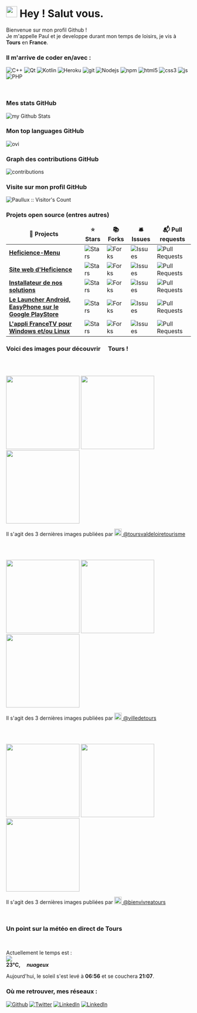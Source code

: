 

<h1><img src="https://emojis.slackmojis.com/emojis/images/1531849430/4246/blob-sunglasses.gif?1531849430"
width="30"/> Hey ! Salut vous.</h1>


<p> Bienvenue sur mon profil Github ! </br> Je m'appelle Paul et je developpe durant mon temps de loisirs, je vis à
	<img
	src="https://cdn-icons-png.flaticon.com/512/197/197560.png" width="13"/> <b>Tours</b> en <b>France</b>.
</p>

<h3> Il m'arrive de coder en/avec :</h3>
<p>
  <img alt="C++" src="https://img.shields.io/badge/-c++-00599C?style=flat-square&logo=c%2B%2B&logoColor=white" />
  <img alt="Qt" src="https://img.shields.io/badge/-Qt-41CD52?style=flat-square&logo=github-actions&logoColor=white" />
  <img alt="Kotlin" src="https://img.shields.io/badge/-Kotlin-7F52FF?style=flat-square&logo=github-actions&logoColor=white" />
  <img alt="Heroku" src="https://img.shields.io/badge/-Heroku-430098?style=flat-square&logo=heroku&logoColor=white" />
  <img alt="git" src="https://img.shields.io/badge/-Git-F05032?style=flat-square&logo=git&logoColor=white" />
  <img alt="Nodejs" src="https://img.shields.io/badge/-Nodejs-43853d?style=flat-square&logo=Node.js&logoColor=white" />
  <img alt="npm" src="https://img.shields.io/badge/-NPM-CB3837?style=flat-square&logo=npm&logoColor=white" />
  <img alt="html5" src="https://img.shields.io/badge/-HTML5-E34F26?style=flat-square&logo=html5&logoColor=white" />
  <img alt="css3" src="https://img.shields.io/badge/-CSS3-1572B6?style=flat-square&logo=css3&logoColor=white" />
  <img alt="js" src="https://img.shields.io/badge/-JavaScript-F7DF1E?style=flat-square&logo=javascript&logoColor=black" />
  <img alt="PHP" src="https://img.shields.io/badge/-PHP-777BB4?style=flat-square&logo=php&logoColor=white" />
</p>
<br>
<h3>Mes stats GitHub</h3>
<img src="https://github-readme-stats.vercel.app/api?username=Paullux&locale=fr&line_height=20&title_color=2B5BBD&icon_color=1124BB&text_color=A1A1A1&bg_color=0,000000,130F40" alt="my Github Stats"/>
<br>
<h3>Mon top languages GitHub</h3>
<img src="https://github-readme-stats.vercel.app/api/top-langs?username=Paullux&show_icons=true&locale=fr&line_height=20&layout=compact&title_color=2B5BBD&icon_color=1124BB&text_color=A1A1A1&bg_color=0,000000,130F40" alt="ovi" />
<br>
<h3>Graph des contributions GitHub</h3>
<img src="https://activity-graph.herokuapp.com/graph?username=Paullux&theme=react-dark&hide_border=true&area=true" alt="contributions" />
<br>
<h3>Visite sur mon profil GitHub</h3>
<img src="https://profile-counter.glitch.me/{Paullux}/count.svg" alt="Paullux :: Visitor's Count" />
<br>
<h3>Projets open source (entres autres)</h3>
<table>
  <thead align="center">
    <tr border: none;>
      <td><b>🎁 Projects</b></td>
      <td><b>⭐ Stars</b></td>
      <td><b>📚 Forks</b></td>
      <td><b>🛎 Issues</b></td>
      <td><b>📬 Pull requests</b></td>
    </tr>
  </thead>
  <tbody>
    <tr>
      <td><a href="https://github.com/Heficience/Heficience-menu"><b>Heficience-Menu</b></a></td>
      <td><img alt="Stars"
src="https://img.shields.io/github/stars/Heficience/Heficience-menu?style=flat-square&labelColor=343b41"/></td>
      <td><img alt="Forks"
src="https://img.shields.io/github/forks/Heficience/Heficience-menu?style=flat-square&labelColor=343b41"/></td>
      <td><img alt="Issues"
src="https://img.shields.io/github/issues/Heficience/Heficience-menu?style=flat-square&labelColor=343b41"/></td>
      <td><img alt="Pull Requests"
src="https://img.shields.io/github/issues-pr/Heficience/Heficience-menu?style=flat-square&labelColor=343b41"/></td>
    </tr>
	  <tr>
      <td><a
href="https://github.com/Heficience/heficience-site-web"><b>Site web d'Heficience</b></a></td>
      <td><img alt="Stars"
src="https://img.shields.io/github/stars/Heficience/heficience-site-web?style=flat-square&labelColor=343b41"/></td>
      <td><img alt="Forks"
src="https://img.shields.io/github/forks/Heficience/heficience-site-web?style=flat-square&labelColor=343b41"/></td>
      <td><img alt="Issues"
src="https://img.shields.io/github/issues/Heficience/heficience-site-web?style=flat-square&labelColor=343b41"/></td>
      <td><img alt="Pull Requests"
src="https://img.shields.io/github/issues-pr/Heficience/heficience-site-web?style=flat-square&labelColor=343b41"/></td>
    </tr>
    <tr>
      <td><a href="https://github.com/Heficience/HSuperMenu"><b>Installateur de nos solutions</b></a></td>
      <td><img alt="Stars"
src="https://img.shields.io/github/stars/Heficience/HSuperMenu?style=flat-square&labelColor=343b41"/></td>
      <td><img alt="Forks"
src="https://img.shields.io/github/forks/Heficience/HSuperMenu?style=flat-square&labelColor=343b41"/></td>
      <td><img alt="Issues"
src="https://img.shields.io/github/issues/Heficience/HSuperMenu?style=flat-square&labelColor=343b41"/></td>
      <td><img alt="Pull Requests"
src="https://img.shields.io/github/issues-pr/Heficience/HSuperMenu?style=flat-square&labelColor=343b41"/></td>
    </tr>
		<tr>
      <td><a href="https://github.com/Heficience/Heficience-Launcher-Android"><b>Le Launcher Android, EasyPhone sur le Google PlayStore</b></a></td>
      <td><img alt="Stars"
src="https://img.shields.io/github/stars/Heficience/Heficience-Launcher-Android?style=flat-square&labelColor=343b41"/></td>
      <td><img alt="Forks"
src="https://img.shields.io/github/forks/Heficience/Heficience-Launcher-Android?style=flat-square&labelColor=343b41"/></td>
      <td><img alt="Issues"
src="https://img.shields.io/github/issues/Heficience/Heficience-Launcher-Android?style=flat-square&labelColor=343b41"/></td>
      <td><img alt="Pull Requests"
src="https://img.shields.io/github/issues-pr/Heficience/Heficience-Launcher-Android?style=flat-square&labelColor=343b41"/></td>
    </tr>
		<tr>
			<td><a href="https://github.com/Paullux/FranceTV"><b>L'appli FranceTV pour Windows et/ou Linux</b></a></td>
			<td><img alt="Stars"
src="https://img.shields.io/github/stars/Paullux/FranceTV?style=flat-square&labelColor=343b41"/></td>
			<td><img alt="Forks"
src="https://img.shields.io/github/forks/Paullux/FranceTV?style=flat-square&labelColor=343b41"/></td>
			<td><img alt="Issues"
src="https://img.shields.io/github/issues/Paullux/FranceTV?style=flat-square&labelColor=343b41"/></td>
			<td><img alt="Pull Requests"
src="https://img.shields.io/github/issues-pr/Paullux/FranceTV?style=flat-square&labelColor=343b41"/></td>
		</tr>
  </tbody>
</table>

<h3>Voici des images pour découvrir <img src="https://cdn-icons-png.flaticon.com/512/197/197560.png" width="13"/> Tours !</h3>
<br><br>
<p><img width="200" src="https:&#x2F;&#x2F;cdn3.dumpor.com&#x2F;view?q&#x3D;%3DMSY5cjZ2gTPkl2cfNmbfZSM5IzNzAzM20TZvZydoxGdzdGanZ3SXR0aahTbqRVMFNTU4MmZw42M5gUcYBFZNdkRyoXQzQXU4QVQfBDM9g2bmUTL30jYjNmJBFUQBJUQGlDOVBVQ90GZlZCOZd1Up9FWBF0S4ATcwN1UvxWM9MGav91Yu9lJxATM9QXYj91Yu9lJt92Yu0WYydWY0Nnbp5GZj5SMtIDbtZWL05WZ052bjNXP0h2Xj52XmADNygHM0IzcfVTMl91ZwpWL0NHZ9AHdz9zZwpmLu9FM4QDM4gTOxYTM2kjM0cTN4QTNfFjM0UjN0MDOzQDO2MTM281NyYDN1cTO5IzL1ETL1gDOy4SM1Q3L29SbvNmLtFmcnFGdz5WauR2YuETLywWbm1CduVGdu92Yz9yL6MHc0RHa" /> <img width="200" src="https:&#x2F;&#x2F;cdn3.dumpor.com&#x2F;view?q&#x3D;%3DMSY5cjZ2gTPkl2cfNmbfZSQ0ATM0AzM20TZvZSUwhETkRkSI5GcXlWRjBDcBl3Rzp2YFhDSXBjQ5MmRuJWSjxEc2cDdQlXN5QVQfBDM9g2bmUTL30jYjNmJBFUQBJUQGlDOVBVQ90GZlZiQ1NFR20CWBtWNsVUVqVzbEl0Z9MGav91Yu9lJ4ATM9QXYj91Yu9lJt92Yu0WYydWY0Nnbp5GZj5SMtIDbtZWL05WZ052bjNXP0h2Xj52XmADNygHM0IzcfVTMl91ZwpWL0NHZ9AHdz9zZwpmLu9FN4QDNzgTN2YDN5czNwETN1AjMfJzM5cDM5gDO2ADOyUDMx8lNwQTM2QTO5IzL1ETL1gDOy4SM1Q3L29SbvNmLtFmcnFGdz5WauR2YuETLywWbm1CduVGdu92Yz9yL6MHc0RHa" /> <img width="200" src="https:&#x2F;&#x2F;cdn3.dumpor.com&#x2F;view?q&#x3D;%3DMSY5cjZ2gTPkl2cfNmbfZyQFVUOzAzM20TZvZSQWtUVkFlaLJkeU9ld3RleKdWLtpWd5dmVINnQEJjdQZ0aZVVbqF0ZNJ3S5QVQfBDM9g2bmUTL30jYjNmJBFUQBJUQGlDOVBVQ90GZlZic3gHTFhDWBtmdQR0TRhjR29ET9MGav91Yu9lJ0ATM9QXYj91Yu9lJt92Yu0WYydWY0Nnbp5GZj5SMtIDbtZWL05WZ052bjNXP0h2Xj52XmADNygHM0IzcfVTMl91ZwpWL0NHZ9AHdz9zZwpmLu9VN0YDM2cjM3UDN0UTO2ATMwIjMfBjM2gjNwMTM3ATO2ETOz8FMzgjN1QDO5IzL1ETL1gDOy4SM1Q3L29SbvNmLtFmcnFGdz5WauR2YuETLywWbm1CduVGdu92Yz9yL6MHc0RHa" /></p>
<p>Il s'agit des 3 dernières images publiées par <a href="https://www.instagram.com/toursvaldeloiretourisme" target="_blank"><img
src="https://upload.wikimedia.org/wikipedia/commons/thumb/e/e7/Instagram_logo_2016.svg/1024px-Instagram_logo_2016.svg.png" width="20"/>
@toursvaldeloiretourisme</a></p>
<br><br>
<p><img width="200" src="https:&#x2F;&#x2F;cdn3.dumpor.com&#x2F;view?q&#x3D;%3DMSY5cjZ2gTPkl2cfNmbfZSNwIjNGZkM20TZvZSQ3I1bxQ3VyBlQjVkQ39lTGVUYYlDMLNnZvdGcZJWcBRzSDdzNRJzTMdnVtQVQfBDM9g2bmUTL30jYjNmJBFUQBJUQGlDOVBVQ90GZlZSTiNmV38FWB1UWnVzSBFUML92a9MGav91Yu9lJ1ATM9QXYj91Yu9lJt92Yu0WYydWY0Nnbp5GZj5SMtIDbtZWL05WZ052bjNXP0h2Xj52XmADNygHM0IzcfVTMl91ZwpWL0NHZfFGM4ATMuADOwEjLwIDNuAzY9AHdz9zZwpmLu9FM4kzM5ITMxMDN0MDMwIDM3QTNfNTNygzN5YjM3cDMwEDN381MyMzN3MTO5IzL1ETL1gDOy4SM1Q3L29SbvNmLtFmcnFGdz5WauR2YuETLywWbm1CduVGdu92Yz9yL6MHc0RHa" /> <img width="200" src="https:&#x2F;&#x2F;cdn3.dumpor.com&#x2F;view?q&#x3D;%3DMSY5cjZ2gTPkl2cfNmbfZSOEVEM0AzM20TZvZyZK5ETTFVWJdzSzJFRih0R5hDO0IGUjF3TpVWWiJjTqpkS18lS3BnekRjTtQVQfBDM9g2bmUTL30jYjNmJBFUQBJUQGlDOVBVQ90GZlZSd6dTSxkDWBlkd4JEZsVlZu10X9MGav91Yu9lJ2ATM9QXYj91Yu9lJt92Yu0WYydWY0Nnbp5GZj5SMtIDbtZWL05WZ052bjNXP0h2Xj52XmADNygHM0IzcfVTMl91ZwpWL0NHZfFGM4ATMuADOwEjL0MTMuAzY9AHdz9zZwpmLu9VNxkjM1MjN1MjM3gDNygjM3czNfRTMzIDO0cjN4QzMzUDM481MwcjM2gTO5IzL1ETL1gDOy4SM1Q3L29SbvNmLtFmcnFGdz5WauR2YuETLywWbm1CduVGdu92Yz9yL6MHc0RHa" /> <img width="200" src="https:&#x2F;&#x2F;cdn1.dumpor.com&#x2F;view?q&#x3D;jEWO3YmN40DZpN3Xj52XmIUQDVDNwMjN9U2bmc3cxdkQWBVbHt2dkJDe39VdGlHd0lESmR3MVpUUih2bUh1NtYURR10b2ATLUF0XwATPo9mJ10yN9I2YjZSQBFUQCFkR5gTVQFUPtRWZm4kZ5MFT5gVQVdDamVWSzkmToVXPjh2bfNmbfZCOwETP0F2YfNmbfZSbvNmLtFmcnFGdz5WauR2YuETLywWbm1CduVGdu92Yz1Ddo91Yu9lJwQjM4BDNyM3X1ETZfdGcq1CdzRWPwR3c%2FcGcq5ibfBTNzYTM4UjM3YjNzkzN3kDM5IzX2EDOyYzN3UzN2UzM3IDNx8lM0EzN4MTO5IzL1ETL1gDOy4SM1Q3L29SbvNmLtFmcnFGdz5WauR2YuETLywWbm1CduVGdu92Yz9yL6MHc0RHa" /></p>
<p>Il s'agit des 3 dernières images publiées par <a href="https://www.instagram.com/villedetours" target="_blank"><img
src="https://upload.wikimedia.org/wikipedia/commons/thumb/e/e7/Instagram_logo_2016.svg/1024px-Instagram_logo_2016.svg.png" width="20"/>
@villedetours</a></p>
<br><br>
<p><img width="200" src="https:&#x2F;&#x2F;cdn1.dumpor.com&#x2F;view?q&#x3D;%3D%3DwIhlzNmZDO9QWaz91Yu9lJzAzQ5QDMzYTPl9mJn1SUyMzZUVUOs1kUfhmRTdVdYNWRwc3YnpmNG1ySKJ0bwYkVLB3NGBDSi1CVB9FMw0DavZSNtcTPiN2YmEUQBFkQBZUO4UFUB1TbkVmJzEHVk91XYFEOf9kTM1yU0VEMy1zYo92Xj52XmkDMx0DdhN2Xj52Xm02bj5SbhJ3ZhR3culmbkNmLx0iMs1mZtQnblRnbvN2c9QHafNmbfZCM0IDewQjMz9VNzU2XnBnatQ3ck9VYwQDNx4CM0QTMugzNuAzY9AHdz9zZwpmLu91N3gjN5IDO5gTM4gTOzczMwIjMfVjMxcTNyMDO2gDN4ADN58VN1ADN3EjN3IzL1ETL1gDOy4SM1Q3L29SbvNmLtFmcnFGdz5WauR2YuETLywWbm1CduVGdu92Yz9yL6MHc0RHa" /> <img width="200" src="https:&#x2F;&#x2F;cdn3.dumpor.com&#x2F;view?q&#x3D;%3DMSY5cjZ2gTPkl2cfNmbfZSN0AzQ0AzM20TZvZyZRNTdthHcaVDRZBTTspHe1R3RslXejFmQ6Z2cORWNz82RRpWYNd2YwNlY5QVQfBDM9g2bmUTL30jYjNmJBFUQBJUQGlDOVBVQ90GZlZSYopXNxkDWBt2U6FUTBZVN01Ca9MGav91Yu9lJ2ATM9QXYj91Yu9lJt92Yu0WYydWY0Nnbp5GZj5SMtIDbtZWL05WZ052bjNXP0h2Xj52XmADNygHM0IzcfVzMl91ZwpWL0NHZ9AHdz9zZwpmLu9VM4cDOxEDM5cTMzQjMyIjM1UzNfJjM2IzNxQzMyITMxcDM18FM3IjN4czM3IzL1ETL1gDOy4SM1Q3L29SbvNmLtFmcnFGdz5WauR2YuETLywWbm1CduVGdu92Yz9yL6MHc0RHa" /> <img width="200" src="https:&#x2F;&#x2F;cdn3.dumpor.com&#x2F;view?q&#x3D;%3DMSY5cjZ2gTPkl2cfNmbfZiQGJTNzAzM20TZvZSUvFEZ3MHe0NXLwkDMjF3U0kmWidEcs1CenBVcCNWZXxmaSlWYyRldU12Z4QVQfBDM9g2bmUTL30jYjNmJBFUQBJUQGlDOVBVQ90GZlZiYuNUaohDWB1kc4cEZ1wWeRpkd9MGav91Yu9lJ1ATM9QXYj91Yu9lJt92Yu0WYydWY0Nnbp5GZj5SMtIDbtZWL05WZ052bjNXP0h2Xj52XmADNygHM0IzcfVzMl91ZwpWL0NHZ9AHdz9zZwpmLu9VN1YzMxgTN2cTMwMjM2kTM2YDNflDN5IDO1ETN2gTN4czMz8VO0ATN0QzM3IzL1ETL1gDOy4SM1Q3L29SbvNmLtFmcnFGdz5WauR2YuETLywWbm1CduVGdu92Yz9yL6MHc0RHa" /></p>
<p>Il s'agit des 3 dernières images publiées par <a href="https://www.instagram.com/bienvivreatours" target="_blank"><img
src="https://upload.wikimedia.org/wikipedia/commons/thumb/e/e7/Instagram_logo_2016.svg/1024px-Instagram_logo_2016.svg.png" width="20"/>
@bienvivreatours</a></p>
<br>

<h3> Un point sur la météo en direct de Tours </h3><br>
<p>Actuellement le temps est :
	</br>
	<img src="http://openweathermap.org/img/wn/04d@2x.png"/>
	</br>
	<b> 23°C, <i>&emsp;nuageux</i>
	</b>
</p>
<p>Aujourd'hui, le soleil s'est levé à
	<b>06:56</b> et se couchera
	<b>21:07</b>.
</p>

<h3>Où me retrouver, mes réseaux :</h3>
<p><a href="https://github.com/Paullux" target="_blank"><img alt="Github" src="https://img.shields.io/badge/GitHub-%2312100E.svg?&style=for-the-badge&logo=Github&logoColor=white" /></a> <a href="https://twitter.com/PaulWOISARD" target="_blank"><img alt="Twitter" src="https://img.shields.io/badge/twitter-%231DA1F2.svg?&style=for-the-badge&logo=twitter&logoColor=white" /></a> <a href="https://www.linkedin.com/in/paul-woisard-147308b" target="_blank"><img alt="LinkedIn" src="https://img.shields.io/badge/linkedin-%230077B5.svg?&style=for-the-badge&logo=linkedin&logoColor=white" /></a> <a href="https://discord.gg/2dxKDJ2RNK" target="_blank"><img alt="LinkedIn" src="https://img.shields.io/badge/discord-%235865F2.svg?&style=for-the-badge&logo=discord&logoColor=white" /></a>
</p>
